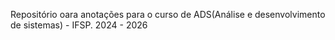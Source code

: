 Repositório oara anotações para o curso de ADS(Análise e desenvolvimento de sistemas) - IFSP.
2024 - 2026
